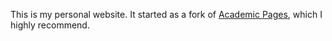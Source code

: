This is my personal website. It started as a fork of [Academic Pages](https://github.com/academicpages/academicpages.github.io), which I highly recommend.